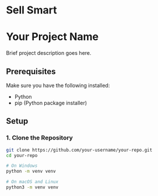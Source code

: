 # Sell Smart
# Your Project Name

Brief project description goes here.

## Prerequisites

Make sure you have the following installed:

- Python
- pip (Python package installer)

## Setup

### 1. Clone the Repository

```bash
git clone https://github.com/your-username/your-repo.git
cd your-repo

# On Windows
python -m venv venv

# On macOS and Linux
python3 -m venv venv

